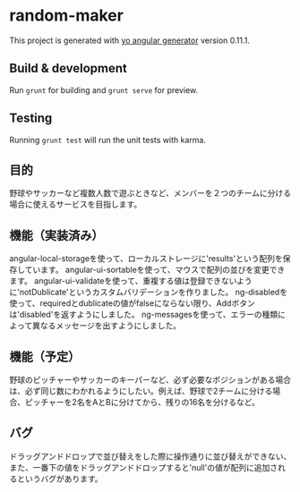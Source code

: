 # random-maker

This project is generated with [yo angular generator](https://github.com/yeoman/generator-angular)
version 0.11.1.

## Build & development

Run `grunt` for building and `grunt serve` for preview.

## Testing

Running `grunt test` will run the unit tests with karma.

## 目的

野球やサッカーなど複数人数で遊ぶときなど、メンバーを２つのチームに分ける場合に使えるサービスを目指します。

## 機能（実装済み）

angular-local-storageを使って、ローカルストレージに'results'という配列を保存しています。
angular-ui-sortableを使って、マウスで配列の並びを変更できます。
angular-ui-validateを使って、重複する値は登録できないように'notDublicate'というカスタムバリデーションを作りました。
ng-disabledを使って、requiredとdublicateの値がfalseにならない限り、Addボタンは'disabled'を返すようにしました。
ng-messagesを使って、エラーの種類によって異なるメッセージを出すようにしました。

## 機能（予定）

野球のピッチャーやサッカーのキーパーなど、必ず必要なポジションがある場合は、必ず同じ数にわかれるようにしたい。例えば、野球で2チームに分ける場合、ピッチャーを2名をAとBに分けてから、残りの16名を分けるなど。

## バグ

ドラッグアンドドロップで並び替えをした際に操作通りに並び替えができない、また、一番下の値をドラッグアンドドロップすると'null'の値が配列に追加されるというバグがあります。
